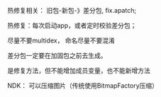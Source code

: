 热修复相关：
旧包-新包-》差分包, fix.apatch;

热修复：每次启动app，或者定时校验差分包；

尽量不要multidex， 命名尽量不要混淆

差分包一定要在加固包之前去生成。

是修复方法，但不能增加成员变量，也不能新增方法


NDK：
可以压缩图片（传统使用BitmapFactory压缩）




